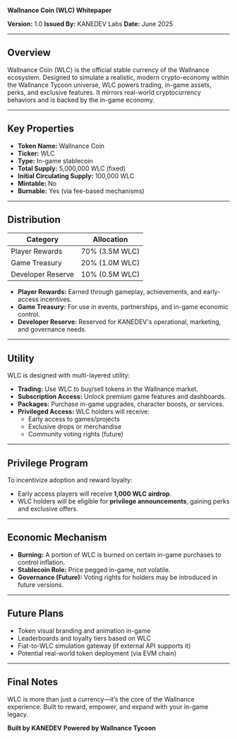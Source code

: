 **Wallnance Coin (WLC) Whitepaper**

**Version:** 1.0
**Issued By:** KANEDEV Labs
**Date:** June 2025

---

## Overview
Wallnance Coin (WLC) is the official stable currency of the Wallnance ecosystem. Designed to simulate a realistic, modern crypto-economy within the Wallnance Tycoon universe, WLC powers trading, in-game assets, perks, and exclusive features. It mirrors real-world cryptocurrency behaviors and is backed by the in-game economy.

---

## Key Properties

- **Token Name:** Wallnance Coin  
- **Ticker:** WLC  
- **Type:** In-game stablecoin  
- **Total Supply:** 5,000,000 WLC (fixed)  
- **Initial Circulating Supply:** 100,000 WLC  
- **Mintable:** No  
- **Burnable:** Yes (via fee-based mechanisms)

---

## Distribution

| Category            | Allocation     |
|---------------------|----------------|
| Player Rewards      | 70% (3.5M WLC) |
| Game Treasury       | 20% (1.0M WLC) |
| Developer Reserve   | 10% (0.5M WLC) |

- **Player Rewards:** Earned through gameplay, achievements, and early-access incentives.
- **Game Treasury:** For use in events, partnerships, and in-game economic control.
- **Developer Reserve:** Reserved for KANEDEV's operational, marketing, and governance needs.

---

## Utility

WLC is designed with multi-layered utility:

- **Trading:** Use WLC to buy/sell tokens in the Wallnance market.
- **Subscription Access:** Unlock premium game features and dashboards.
- **Packages:** Purchase in-game upgrades, character boosts, or services.
- **Privileged Access:** WLC holders will receive:
  - Early access to games/projects
  - Exclusive drops or merchandise
  - Community voting rights (future)

---

## Privilege Program

To incentivize adoption and reward loyalty:

- Early access players will receive **1,000 WLC airdrop**.
- WLC holders will be eligible for **privilege announcements**, gaining perks and exclusive offers.

---

## Economic Mechanism

- **Burning:** A portion of WLC is burned on certain in-game purchases to control inflation.
- **Stablecoin Role:** Price pegged in-game, not volatile.
- **Governance (Future):** Voting rights for holders may be introduced in future versions.

---

## Future Plans

- Token visual branding and animation in-game
- Leaderboards and loyalty tiers based on WLC
- Fiat-to-WLC simulation gateway (if external API supports it)
- Potential real-world token deployment (via EVM chain)

---

## Final Notes
WLC is more than just a currency—it’s the core of the Wallnance experience. Built to reward, empower, and expand with your in-game legacy.

**Built by KANEDEV**
**Powered by Wallnance Tycoon**

